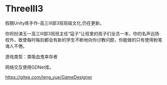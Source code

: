 # ThreeIII3
假期Unity练手作-高三III部3班班级文化,仍在更新。

你将扮演玉一高三III部3班班主任“寇子”让班里的孩子们全员一本，你的名声远扬校外，致使每时每刻都会有新的学生不断地向你讨教问题，你能做的只有使用粉笔诲人不倦。

游戏类型：类吸血鬼幸存者

网络交互使用GDNet库。

https://gitee.com/leng_yue/GameDesigner
